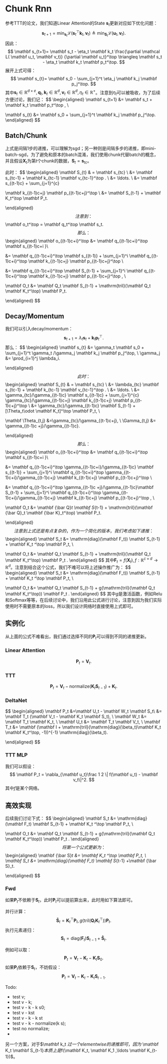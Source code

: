 # Chunk Rnn

参考TTT的论文，我们知道Linear Attention的State $\mathbf s_t$更新对应如下优化问题：
$$
\mathbf s_{t+1} = \min_{\mathbf s_t} \mathcal L(\mathbf s_t^\top \mathbf k_t, \mathbf v_t)
\triangleq  \min_{\mathbf S_t} \mathcal L( \mathbf u_t, \mathbf v_t).
$$
因此：
$$
\mathbf s_{t+1}= \mathbf s_t - \eta_t
\mathbf k_t
\frac{\partial  \mathcal L( \mathbf u_t, \mathbf v_t)}
{\partial \mathbf u_t}^\top \triangleq
\mathbf s_t - \eta_t
\mathbf k_t
\mathbf p_t^\top.
$$
展开上式可得：
$$
\mathbf s_{t}=
\mathbf s_0 - \sum_{j=1}^t \eta_j
\mathbf k_j
\mathbf p_j^\top.
$$
其中$\mathbf s_t \in \mathbb R^{d\times e}, \mathbf q_t , \mathbf k_t \in \mathbb R^d, \mathbf v_t\in \mathbb R^{d},\eta_t \in \mathbb R^+$。注意到$\eta_t$可以被吸收，为了后续方便讨论，我们记：
$$
\begin{aligned}
\mathbf s_{t+1} &=
\mathbf s_t +
\mathbf k_t
\mathbf p_t^\top , \\

\mathbf s_{t} &=
\mathbf s_0 + \sum_{j=1}^t
\mathbf k_j
\mathbf p_j^\top.
\end{aligned}
$$



## Batch/Chunk

上式是间隔1步的递推，可以理解为sgd；另一种则是间隔多步的递推，即mini-batch-sgd，为了避免和原本的batch混淆，我们使用chunk代替batch的概念，并且假设$\mathbf X_t$为第$t$个chunk的数据，$\mathbf S_t= \mathbf s_{tc}$。

此时：
$$
\begin{aligned}
\mathbf S_{t}
& = \mathbf s_{tc} \\
&= \mathbf s_{tc-1} + \mathbf k_{tc-1} \mathbf v_{tc-1}^\top . \\
&= \ldots. \\
&= \mathbf s_{(t-1)c}  + \sum_{j=1}^{c}

\mathbf k_{(t-1)c+j}
\mathbf p_{(t-1)c+j}^\top \\
&= \mathbf S_{t-1}   + \mathbf K_t^\top \mathbf P_t.

\end{aligned}
$$
注意到：
$$
\mathbf o_t^\top  = \mathbf q_t^\top \mathbf s_t.
$$
那么：
$$
\begin{aligned}
\mathbf o_{(t-1)c+i}^\top
&= \mathbf q_{(t-1)c+i}^\top \mathbf s_{(t-1)c+i }\\

&=
\mathbf q_{(t-1)c+i}^\top \mathbf s_{(t-1)} + \sum_{j=1}^i  \mathbf q_{(t-1)c+i}^\top
\mathbf k_{(t-1)c+j}
\mathbf p_{(t-1)c+j}^\top  \\

&= \mathbf q_{(t-1)c+i}^\top \mathbf S_{t-1} +   \sum_{j=1}^i  \mathbf q_{(t-1)c+i}^\top
\mathbf k_{(t-1)c+j}
\mathbf p_{(t-1)c+j}^\top
,  \\

\mathbf O_t
&= \mathbf Q_t \mathbf S_{t-1} + \mathrm{tril}(\mathbf Q_t \mathbf K_t^\top) \mathbf P_t.

\end{aligned}
$$



## Decay/Momentum

我们可以引入decay/momentum：
$$
\mathbf s_{t+1} =
\lambda_t \mathbf s_t +
\mathbf k_t
\mathbf p_t^\top.
$$
那么：
$$
\begin{aligned}
\mathbf s_{t} &=
\gamma_t \mathbf s_0 + \sum_{j=1}^t \gamma_t /\gamma_j
\mathbf k_j
\mathbf p_j^\top,  \\
\gamma_j &= \prod_{i=1}^j \lambda_i.

\end{aligned}
$$
此时：
$$
\begin{aligned}
\mathbf S_{t}
& = \mathbf s_{tc} \\
&=  \lambda_{tc}  \mathbf s_{tc-1} + \mathbf k_{tc-1} \mathbf v_{tc-1}^\top . \\
&= \ldots. \\
&=  \gamma_{tc}/\gamma_{(t-1)c} \mathbf s_{(t-1)c}  + \sum_{j=1}^{c}
\gamma_{tc}/\gamma_{(t-1)c+j}
\mathbf k_{(t-1)c+j}
\mathbf p_{(t-1)c+j}^\top \\
&=  \gamma_{tc}/\gamma_{(t-1)c} \mathbf S_{t-1}   +  [\Theta_t\odot \mathbf K_t]^\top \mathbf P_t, \\

\mathbf \Theta_{t,j} &=\gamma_{tc}/\gamma_{(t-1)c+j}, \\
\Gamma_{t,j} &= \gamma_{(t-1)c +j}/\gamma_{(t-1)c}.

\end{aligned}
$$
那么：
$$
\begin{aligned}
\mathbf o_{(t-1)c+i}^\top
&= \mathbf q_{(t-1)c+i}^\top \mathbf s_{(t-1)c+i }\\

&=
\mathbf q_{(t-1)c+i}^\top  \gamma_{(t-1)c+i}/\gamma_{(t-1)c} \mathbf s_{(t-1)} + \sum_{j=1}^i  \mathbf q_{(t-1)c+i}^\top
\gamma_{(t-1)c+i}/\gamma_{(t-1)c+j}
\mathbf k_{(t-1)c+j}
\mathbf p_{(t-1)c+j}^\top  \\

&= \mathbf q_{(t-1)c+i}^\top \gamma_{(t-1)c +j}/\gamma_{(t-1)c}\mathbf S_{t-1} +   \sum_{j=1}^i  \mathbf q_{(t-1)c+i}^\top
\gamma_{(t-1)c+i}/\gamma_{(t-1)c+j} \mathbf k_{(t-1)c+j}
\mathbf p_{(t-1)c+j}^\top
,  \\

\mathbf O_t
&= \mathbf {\bar Q}_t \mathbf S_{t-1} + \mathrm{tril}(\mathbf {\bar Q}_t \mathbf {\bar K}_t^\top) \mathbf P_t.

\end{aligned}
$$
注意到上式还是有点复杂的，作为一个简化的版本，我们考虑如下递推：
$$
\begin{aligned}
\mathbf S_t &= \mathrm{diag}(\mathbf F_t)) \mathbf S_{t-1} + \mathbf K_t ^\top \mathbf P_t, \\

\mathbf O_t
&= \mathbf Q_t \mathbf S_{t-1} + \mathrm{tril}(\mathbf Q_t \mathbf K_t^\top) \mathbf P_t .
\end{aligned}
$$
其中$\mathbf F_t = f(\mathbf X_t), f:\mathbb R^{c\times d}\to \mathbb R^d$。注意到结合这个公式，我们不难可以将上述操作推广为：
$$
\begin{aligned}
\mathbf S_t &= \mathrm{diag}(\mathbf F_t)) \mathbf S_{t-1} + \mathbf K_t ^\top \mathbf P_t, \\

\mathbf O_t
&= \mathbf Q_t \mathbf S_{t-1} + g(\mathrm{tril}(\mathbf Q_t \mathbf K_t^\top)) \mathbf P_t .
\end{aligned}
$$
其中$g$是激活函数，例如Relu和Softmax等等，在后续讨论中，我们沿用此公式进行讨论，注意到因为我们实际使用时不需要原本的loss，所以我们设计网络时直接使用上式即可。



## 实例化

从上面的公式不难看出，我们通过选择不同的$\mathbf P_t$可以得到不同的递推更新。

### Linear Attention

$$
\mathbf P_t=\mathbf V_t.
$$



### TTT

$$
\mathbf P_t=\mathbf V_t- \mathrm{normalize}(\mathbf K_t \mathbf S_{t-1}) + \mathbf K_t .
$$



### DeltaNet

$$
\begin{aligned}
\mathbf P_t &=\mathbf U_t - \mathbf W_t \mathbf S_t\\
&= \mathbf T_t (\mathbf V_t - \mathbf K_t \mathbf S_t), \\
\mathbf W_t &= \mathbf T_t  \mathbf K_t, \\
\mathbf U_t &= \mathbf T_t  \mathbf V_t, \\
\mathbf T_t &= \mathbf (\mathbf I + \mathrm{tril}(\mathrm{diag}(\beta_t)\mathbf K_t \mathbf K_t^\top, -1))^{-1}
\mathrm{diag}(\beta_t).

\end{aligned}
$$



### TTT MLP

我们可以假设：
$$
\mathbf P_t = \nabla_{\mathbf u_t}\frac 1 2 \| f(\mathbf u_t)  - \mathbf v_t\|^2.
$$
其中$f$是某个网络。



## 高效实现

后续我们讨论下式：
$$
\begin{aligned}
\mathbf S_t &= \mathrm{diag}(\mathbf F_t) \mathbf S_{t-1} + \mathbf K_t ^\top \mathbf P_t, \\

\mathbf O_t
&= \mathbf Q_t \mathbf S_{t-1} + g(\mathrm{tril}(\mathbf Q_t \mathbf K_t^\top)) \mathbf P_t .
\end{aligned}
$$
将第一个公式更新为：
$$
\begin{aligned}
\mathbf {\bar S}_t &= \mathbf K_t ^\top \mathbf P_t, \\
\mathbf S_t &= \mathrm{diag}(\mathbf F_t) \mathbf S_{t-1} +\mathbf {\bar S}_t.

\end{aligned}
$$



### Fwd

如果$\mathbf P_t$不依赖于$\mathbf S_t$，此时$\mathbf P_t$可以提前算出来，此时用如下算法即可。

并行计算：
$$
\mathbf {\bar S}_t =\mathbf K_t ^\top \mathbf P_t,  g(\mathrm{tril}(\mathbf Q_t \mathbf K_t^\top)) \mathbf P_t.
$$
执行元素递归：
$$
\mathbf S_t = \mathrm{diag}(\mathbf F_t) \mathbf S_{t-1} +\mathbf {\bar S}_t.
$$

例如可以取：
$$
\mathbf P_t = \mathbf V_t -\mathbf K_t-\mathbf K_t \mathbf S_0.
$$
如果$\mathbf P_t$依赖于$\mathbf S_t$，不妨假设：
$$
\mathbf P_t = \mathbf V_t -\mathbf K_t - \mathbf K_t \mathbf S_{t-1}.
$$


Todo:

- test v;
- test v - k;
- test v - k - k s0;
- test v - kst
- test v - k - k st
- test v - k - normalize(k s);
- test no normalize;
-





另一个方案，对于$\mathbf k_t $过一个element wise的递推即可，因为$ \mathbf K_t \mathbf S_{t-1}$本质上是$f(\mathbf K_t, \mathbf K_1 ,\ldots \mathbf K_{t-1})$。
